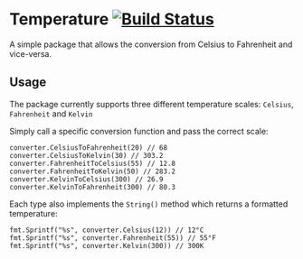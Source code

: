 # Temperature [![Build Status](https://travis-ci.org/danbondd/temperature.svg?branch=master)](https://travis-ci.org/danbondd/temperature)

A simple package that allows the conversion from Celsius to Fahrenheit and vice-versa.

## Usage

The package currently supports three different temperature scales: `Celsius`, `Fahrenheit` and `Kelvin`

Simply call a specific conversion function and pass the correct scale:

```
converter.CelsiusToFahrenheit(20) // 68
converter.CelsiusToKelvin(30) // 303.2
converter.FahrenheitToCelsius(55) // 12.8
converter.FahrenheitToKelvin(50) // 283.2
converter.KelvinToCelsius(300) // 26.9
converter.KelvinToFahrenheit(300) // 80.3
```

Each type also implements the `String()` method which returns a formatted temperature:

```
fmt.Sprintf("%s", converter.Celsius(12)) // 12°C
fmt.Sprintf("%s", converter.Fahrenheit(55)) // 55°F
fmt.Sprintf("%s", converter.Kelvin(300)) // 300K
```
